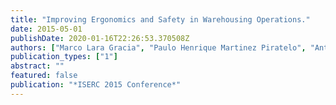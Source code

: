 ```yaml
---
title: "Improving Ergonomics and Safety in Warehousing Operations."
date: 2015-05-01
publishDate: 2020-01-16T22:26:53.370508Z
authors: ["Marco Lara Gracia", "Paulo Henrique Martinez Piratelo", "Antonio H C Cordeiro", "Ramon Gomes Silva"]
publication_types: ["1"]
abstract: ""
featured: false
publication: "*ISERC 2015 Conference*"
---
```


